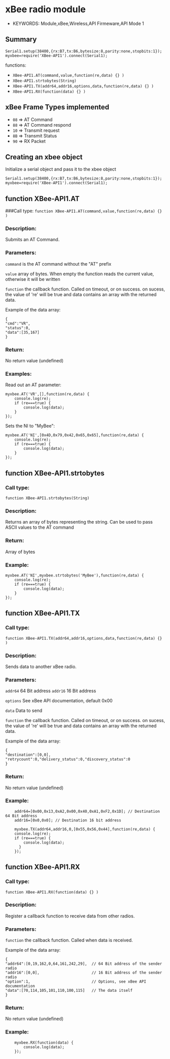 <!--- Copyright (c) 2014 Sacha Gloor. See the file LICENSE for copying permission. -->
xBee radio module
===============

* KEYWORDS: Module,xBee,Wireless,API Firmeware,API Mode 1

Summary
-------

```
Serial1.setup(38400,{rx:B7,tx:B6,bytesize:8,parity:none,stopbits:1});
myxbee=require('XBee-API1').connect(Serial1);
```

functions:

*  `XBee-API1.AT(command,value,function(re,data) {} )`
*  `XBee-API1.strtobytes(String)`
*  `XBee-API1.TX(addr64,addr16,options,data,function(re,data) {} )`
*  `XBee-API1.RX(function(data) {} )`


xBee Frame Types implemented
----------------------------

* `08` => AT Command
* `88` => AT Command respond
* `10` => Transmit request
* `8B` => Transmit Status
* `90` => RX Packet

Creating an xbee object
-----------------------

Initialize a serial object and pass it to the xbee object

```
Serial1.setup(38400,{rx:B7,tx:B6,bytesize:8,parity:none,stopbits:1});
myxbee=require('XBee-API1').connect(Serial1);
```



function XBee-API1.AT
---------------------

###Call type:
`function XBee-API1.AT(command,value,function(re,data) {} )`
    
### Description:
    
Submits an AT Command. 
    
### Parameters:

`command` is the AT command without the "AT" prefix

`value` array of bytes. When empty the function reads the current value, otherwise it will be written

`function` the callback function. Called on timeout, or on success.
on sucess, the value of 're' will be true and data contains an array with the returned data.

Example of the data array:

```
{
"cmd":"VR",
"status":0,
"data":[35,167]
}
```
        
### Return: 

No return value (undefined)
    
### Examples:
  
Read out an AT parameter:

```
myxbee.AT('VR',[],function(re,data) {
    console.log(re);
    if (re===true) {
        console.log(data);
    }
});
```

Sets the NI to "MyBee":

```
myxbee.AT('NI',[0x4D,0x79,0x42,0x65,0x65],function(re,data) {
    console.log(re);
    if (re===true) {
        console.log(data);
    }
});
```

function XBee-API1.strtobytes
--------------------------

### Call type:
`function XBee-API1.strtobytes(String)`
    
### Description:
    
Returns an array of bytes representing the string. Can be used to
pass ASCII values to the AT command
    
### Return: 

Array of bytes

### Example:

```
myxbee.AT('NI',myxbee.strtobytes('MyBee'),function(re,data) {
    console.log(re);
    if (re===true) {
        console.log(data);
    }
});
```

function XBee-API1.TX
---------------------

### Call type:
`function XBee-API1.TX(addr64,addr16,options,data,function(re,data) {} )`
    
### Description:
    
Sends data to another xBee radio. 
    
### Parameters:

`addr64` 64 Bit address
`addr16` 16 Bit address

`options` See xBee API documentation, default 0x00

`data` Data to send

`function` the callback function. Called on timeout, or on success.
on sucess, the value of 're' will be true and data contains an array with the returned data.

Example of the data array:

```
{
"destination":[0,0],
"retrycount":0,"delivery_status":0,"discovery_status":0
}
```
        
### Return: 

No return value (undefined)
    
### Example:
```
    addr64=[0x00,0x13,0xA2,0x00,0x40,0xA1,0xF2,0x1D]; // Destination 64 Bit address
    addr16=[0x0,0x0]; // Destination 16 bit address

    myxbee.TX(addr64,addr16,0,[0x55,0x56,0x44],function(re,data) {
    console.log(re);
    if (re===true) {
        console.log(data);
      }
    });
```

function XBee-API1.RX
---------------------

### Call type:
`function XBee-API1.RX(function(data) {} )`
    
### Description:
    
Register a callback function to receive data from other radios. 
    
### Parameters:
    
`function` the callback function. Called when data is received.

Example of the data array:
```
{
"addr64":[0,19,162,0,64,161,242,29],  // 64 Bit address of the sender radio
"addr16":[0,0],                       // 16 Bit address of the sender radio
"option":1,                           // Options, see xBee API documentation
"data":[70,114,105,101,110,100,115]   // The data itself
}
```
        
### Return: 

No return value (undefined)
    
### Example:

```
    myxbee.RX(function(data) {
        console.log(data);
    });
```
